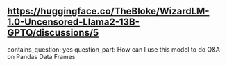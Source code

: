 ## https://huggingface.co/TheBloke/WizardLM-1.0-Uncensored-Llama2-13B-GPTQ/discussions/5

contains_question: yes
question_part: How can I use this model to do Q&A on Pandas Data Frames
